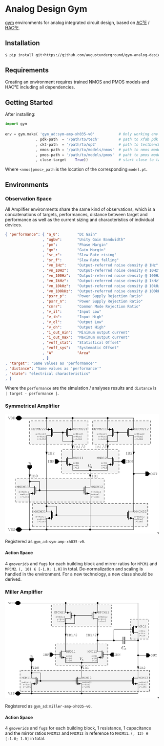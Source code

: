 # Analog Design Gym

[gym](https://gym.openai.com/) environments for analog integrated circuit
design, based on [AC²E](https://github.com/mattschw/ace) /
[HAC²E](https://github.com/AugustUnderground/hace).

## Installation

```bash
$ pip install git+https://github.com/augustunderground/gym-analog-design.git
```

## Requirements

Creating an environment requires trained NMOS and PMOS models and HAC²E
including all dependencies.

## Getting Started

After installing:

```python
import gym

env = gym.make( 'gym_ad:sym-amp-xh035-v0'           # Only working env right now
              , pdk-path  = '/path/to/tech'         # path to xfab pdk
              , ckt-path  = '/path/to/op2'          # path to testbench
              , nmos-path = '/path/to/models/nmos'  # path to nmos model
              , pmos-path = '/path/to/models/pmos'  # paht to pmos model
              , close-target    True))              # start close to target
```

Where `<nmos|pmos>_path` is the location of the corresponding `model.pt`.

## Environments

### Observation Space

All Amplifier environments share the same kind of observations, which is a
concatenations of targets, performances, distance between target and
performance as well as the current sizing and characteristics of individual
devices.

```json
{ "performance": { "a_0":        "DC Gain"
                 , "ugbw":       "Unity Gain Bandwidth"
                 , "pm":         "Phase Margin"
                 , "gm":         "Gain Margin"
                 , "sr_r":       "Slew Rate rising"
                 , "sr_f":       "Slew Rate falling"
                 , "vn_1Hz":     "Output-referred noise density @ 1Hz"
                 , "vn_10Hz":    "Output-referred noise density @ 10Hz"
                 , "vn_100Hz":   "Output-referred noise density @ 100Hz"
                 , "vn_1kHz":    "Output-referred noise density @ 1kHz"
                 , "vn_10kHz":   "Output-referred noise density @ 10kHz"
                 , "vn_100kHz":  "Output-referred noise density @ 100kHz"
                 , "psrr_p":     "Power Supply Rejection Ratio"
                 , "psrr_n":     "Power Supply Rejection Ratio"
                 , "cmrr":       "Common Mode Rejection Ratio"
                 , "v_il":       "Input Low"
                 , "v_ih":       "Input High"
                 , "v_ol":       "Output Low"
                 , "v_oh":       "Output High"
                 , "i_out_min":  "Minimum output current"
                 , "i_out_max":  "Maximum output current"
                 , "voff_stat":  "Statistical Offset"
                 , "voff_sys":   "Systematic Offset"
                 , "A"           "Area"
                 , }
, "target": "Same values as 'performance'"
, "distance": "Same values as 'performance'"
, "state": "electrical characteristics"
, }
```

Where the `performance` are the simulation / analyses results and `distance` is
`| target - performance |`.

### Symmetrical Amplifier

![sym](https://raw.githubusercontent.com/AugustUnderground/smacd2021-b4.4/master/notebooks/fig/sym.png)

Registered as `gym_ad:sym-amp-xh035-v0`.

#### Action Space

4 `gmoverid`s and `fug`s for each building block and mirror ratios for `MPCM1`
and `MPCM2`. `(, 10) ∈ [-1.0; 1.0]` in total. De-normalization and scaling is
handled in the environment. For a new technology, a new class should be
derived.

### Miller Amplifier

![moa](https://raw.githubusercontent.com/AugustUnderground/smacd2021-b4.4/master/notebooks/fig/moa.png)

Registered as `gym_ad:miller-amp-xh035-v0`.

#### Action Space

4 `gmoverid`s and `fug`s for each building block, 1 resistance, 1 capacitance
and the mirror ratios `MNCM12` and `MNCM13` in reference to `MNCM11`. 
`(, 12) ∈ [-1.0; 1.0]` in total.
